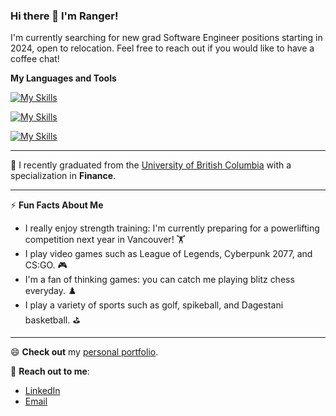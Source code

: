 ### Hi there 👋 I'm Ranger!

I'm currently searching for new grad Software Engineer positions starting in 2024, open to relocation.
Feel free to reach out if you would like to have a coffee chat!

**My Languages and Tools**

[![My Skills](https://skillicons.dev/icons?i=python,js,html,css)](https://skillicons.dev)

[![My Skills](https://skillicons.dev/icons?i=mongodb,express,react,nodejs,vite)](https://skillicons.dev)

[![My Skills](https://skillicons.dev/icons?i=vscode)](https://skillicons.dev)


---
🏫 I recently graduated from the [University of British Columbia](https://www.ubc.ca/) with a specialization in **Finance**.

---
⚡ **Fun Facts About Me**
- I really enjoy strength training: I'm currently preparing for a powerlifting competition next year in Vancouver! 🏋️
- I play video games such as League of Legends, Cyberpunk 2077, and CS:GO. 🎮
- I'm a fan of thinking games: you can catch me playing blitz chess everyday. ♟️
- I play a variety of sports such as golf, spikeball, and Dagestani basketball. ⛳
---

😄 **Check out** my [personal portfolio](https://rngrlee.github.io/personal-website/).

💬 **Reach out to me**:
- [LinkedIn](https://www.linkedin.com/in/ranger-lee/)
- [Email](mailto:mrrangerlee@gmail.com@gmail.com)
